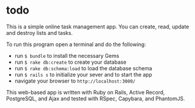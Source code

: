 todo
======
This is a simple online task management app.  You can create, read, update and destroy lists and tasks.

To run this program open a terminal and do the following:
    
* run `$ bundle` to install the necessary Gems
* run `$ rake db:create` to create your database
* run `$ rake db:schema:load` to load the database schema
* run `$ rails s` to initialize your sever and to start the app
* navigate your browser to `http://localhost:3000/`

This web-based app is written with Ruby on Rails, Active Record, PostgreSQL, and Ajax and tested with RSpec, Capybara, and PhantomJS.
